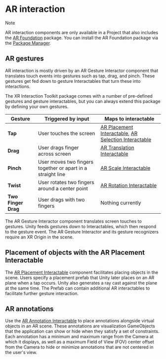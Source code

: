 # AR interaction

> [!NOTE]
> AR interaction components are only available in a Project that also includes the [AR Foundation](https://docs.unity3d.com/Manual/com.unity.xr.arfoundation.html) package. You can install the AR Foundation package via the [Package Manager](https://docs.unity3d.com/Manual/upm-ui-install.html).

## AR gestures

AR interaction is mostly driven by an AR Gesture Interactor component that translates touch events into gestures such as tap, drag, and pinch. These gestures get fed down to gesture Interactables that turn these into interactions.

The XR Interaction Toolkit package comes with a number of pre-defined gestures and gesture interactables, but you can always extend this package by defining your own gestures.

| Gesture | Triggered by input | Maps to interactable |
|---|---|---|
| **Tap** | User touches the screen | [AR Placement Interactable](ar-placement-interactable.md), [AR Selection Interactable](ar-selection-interactable.md) |
| **Drag** | User drags finger across screen | [AR Translation Interactable](ar-translation-interactable.md) |
| **Pinch** | User moves two fingers together or apart in a straight line | [AR Scale Interactable](ar-scale-interactable.md) |
| **Twist** | User rotates two fingers around a center point | [AR Rotation Interactable](ar-rotation-interactable.md) |
| **Two Finger Drag** | User drags with two fingers | Nothing currently |

The AR Gesture Interactor component translates screen touches to gestures. Unity feeds gestures down to Interactables, which then respond to the gesture event. The AR Gesture Interactor and its gesture recognizers require an XR Origin in the scene.

## Placement of objects with the AR Placement Interactable

The [AR Placement Interactable](ar-placement-interactable.md) component facilitates placing objects in the scene. Users specify a placement prefab that Unity later places on an AR plane when a tap occurs. Unity also generates a ray cast against the plane at the same time. The Prefab can contain additional AR interactables to facilitate further gesture interaction.

## AR annotations

Use the [AR Annotation Interactable](ar-annotation-interactable.md) to place annotations alongside virtual objects in an AR scene. These annotations are visualization GameObjects that the application can show or hide when they satisfy a set of constraints. Each annotation has a minimum and maximum range from the Camera at which it displays, as well as a maximum Field of View (FOV) center offset from the Camera to hide or minimize annotations that are not centered in the user's view.